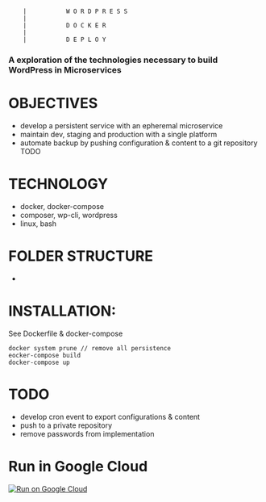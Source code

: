  ``` 
      
     |           W O R D P R E S S  
     |
     |           D O C K E R 
     |
     |           D E P L O Y 

```

### A exploration of the technologies necessary to build WordPress in Microservices

# OBJECTIVES 
* develop a persistent service with an epheremal microservice 
* maintain dev, staging and production with a single platform 
* automate backup by pushing configuration & content to a git repository TODO 

# TECHNOLOGY
* docker, docker-compose
* composer, wp-cli, wordpress 
* linux, bash 

# FOLDER STRUCTURE
*  

# INSTALLATION:

See Dockerfile & docker-compose
```
docker system prune // remove all persistence 
eocker-compose build
docker-compose up
```

# TODO
* develop cron event to export configurations & content
* push to a private repository
* remove passwords from implementation

# Run in Google Cloud

[![Run on Google Cloud](https://deploy.cloud.run/button.svg)](https://deploy.cloud.run)
